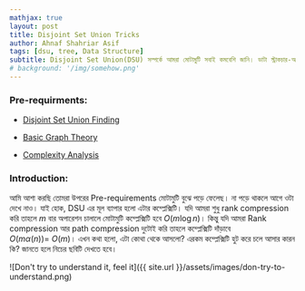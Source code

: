 ```yaml
---
mathjax: true
layout: post
title: Disjoint Set Union Tricks
author: Ahnaf Shahriar Asif
tags: [dsu, tree, Data Structure]
subtitle: Disjoint Set Union(DSU) সম্পর্কে আমরা মোটামুটি সবাই কমবেশি জানি। ডাটা স্ট্রাকচার-অ্যালগরিদম জগতের সবথেকে মজার এবং রহস্যময় জিনিসগুলোর মধ্যে একটি। এটির কাজকর্ম দেখলে মনে হয় যাদুর খেলা দেখছি। আমার নিজের সবথেকে প্রিয় ডাটা-স্ট্রাকচার হলো DSU. আজকে আমি DSU নিয়ে কি কি করা যায় এবং কেমন ধরনের সমস্যা এটি দিয়ে সল্ত করা যায় সেটি দেখবো। এটি কেন একটি জাদুকরী  ডাটা স্ট্রাকচার সেটিও আমরা খুব তাড়াতাড়িই জানতে পারবো। তাই দেরি না করে শুরু করা যাক।
# background: '/img/somehow.png'
---
```


### Pre-requirments:

- [Disjoint Set Union Finding](http://www.shafaetsplanet.com/?p=763)

- [Basic Graph Theory](http://www.shafaetsplanet.com/?p=143)

- [Complexity Analysis](http://www.shafaetsplanet.com/?p=1642)

### Introduction:

আমি আশা করছি তোমরা উপরের Pre-requirements মোটামুটি বুঝে পড়ে ফেলেছ। না পড়ে থাকলে আগে ওটা দেখে নাও। যাই হোক, DSU এর মূল ব্যাপার হলো এটার কম্প্লেক্সিটি। যদি আমরা শুধু rank compression করি তাহলে $m$ বার অপারেশন চালালে মোটামুটি কম্প্লেক্সিটি হবে $O( m \log n)$। কিন্তু যদি আমরা Rank compression আর path compression দুটোই করি তাহলে কম্প্লেক্সিটি দাঁড়াবে $O(m \alpha (n)) = ~O(m)$। এখন কথা হলো, এটা কোথা থেকে আসলো? এরকম কম্প্লেক্সিটি হুট করে চলে আসার কারন কি? জানতে হলে নিচের ছবিটি দেখতে হবে।

![Don't try to understand it, feel it]({{ site.url }}/assets/images/don-try-to-understand.png)
